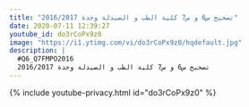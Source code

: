 ```yaml
---
title: "تصحيح س6 و س7 كلية الطب و الصيدلة وجدة 2016/2017"
date: 2020-07-11 12:39:27 
youtube_id: do3rCoPx9z0
image: "https://i1.ytimg.com/vi/do3rCoPx9z0/hqdefault.jpg"
description: |
  #Q6_Q7FMPO2016
  تصحيح س6 و س7 كلية الطب و الصيدلة وجدة 2016/2017
---
```


{% include youtube-privacy.html id="do3rCoPx9z0" %}
